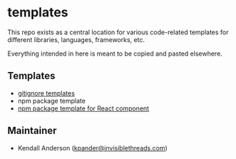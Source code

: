 # templates

This repo exists as a central location for various code-related templates for different libraries, languages, frameworks, etc.

Everything intended in here is meant to be copied and pasted elsewhere.


## Templates

  - [gitignore templates](./gitignore)
  - npm package template
  - [npm package template for React component](./npm/package-react-component)


## Maintainer

  - Kendall Anderson (kpander@invisiblethreads.com)
